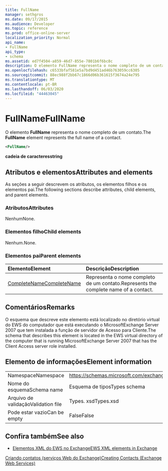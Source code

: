 ```yaml
---
title: FullName
manager: sethgros
ms.date: 09/17/2015
ms.audience: Developer
ms.topic: reference
ms.prod: office-online-server
localization_priority: Normal
api_name:
- FullName
api_type:
- schema
ms.assetid: ed7f4504-a859-46d7-855e-7801b6f6bc8c
description: O elemento FullName representa o nome completo de um contato.
ms.openlocfilehash: c6533bfaf581e5a7bd9d451ad46b763059cc6305
ms.sourcegitcommit: 88ec988f2bb67c1866d06b361615f3674a24e795
ms.translationtype: MT
ms.contentlocale: pt-BR
ms.lasthandoff: 06/03/2020
ms.locfileid: "44463045"
---
```

# <a name="fullname"></a><span data-ttu-id="c7efc-103">FullName</span><span class="sxs-lookup"><span data-stu-id="c7efc-103">FullName</span></span>

<span data-ttu-id="c7efc-104">O elemento **FullName** representa o nome completo de um contato.</span><span class="sxs-lookup"><span data-stu-id="c7efc-104">The **FullName** element represents the full name of a contact.</span></span> 
  
```xml
<FullName/>
```

 <span data-ttu-id="c7efc-105">**cadeia de caracteres**</span><span class="sxs-lookup"><span data-stu-id="c7efc-105">**string**</span></span>
## <a name="attributes-and-elements"></a><span data-ttu-id="c7efc-106">Atributos e elementos</span><span class="sxs-lookup"><span data-stu-id="c7efc-106">Attributes and elements</span></span>

<span data-ttu-id="c7efc-107">As seções a seguir descrevem os atributos, os elementos filhos e os elementos pai.</span><span class="sxs-lookup"><span data-stu-id="c7efc-107">The following sections describe attributes, child elements, and parent elements.</span></span>
  
### <a name="attributes"></a><span data-ttu-id="c7efc-108">Atributos</span><span class="sxs-lookup"><span data-stu-id="c7efc-108">Attributes</span></span>

<span data-ttu-id="c7efc-109">Nenhum</span><span class="sxs-lookup"><span data-stu-id="c7efc-109">None.</span></span>
  
### <a name="child-elements"></a><span data-ttu-id="c7efc-110">Elementos filho</span><span class="sxs-lookup"><span data-stu-id="c7efc-110">Child elements</span></span>

<span data-ttu-id="c7efc-111">Nenhum.</span><span class="sxs-lookup"><span data-stu-id="c7efc-111">None.</span></span>
  
### <a name="parent-elements"></a><span data-ttu-id="c7efc-112">Elementos pai</span><span class="sxs-lookup"><span data-stu-id="c7efc-112">Parent elements</span></span>

|<span data-ttu-id="c7efc-113">**Elemento**</span><span class="sxs-lookup"><span data-stu-id="c7efc-113">**Element**</span></span>|<span data-ttu-id="c7efc-114">**Descrição**</span><span class="sxs-lookup"><span data-stu-id="c7efc-114">**Description**</span></span>|
|:-----|:-----|
|[<span data-ttu-id="c7efc-115">CompleteName</span><span class="sxs-lookup"><span data-stu-id="c7efc-115">CompleteName</span></span>](completename.md) <br/> |<span data-ttu-id="c7efc-116">Representa o nome completo de um contato.</span><span class="sxs-lookup"><span data-stu-id="c7efc-116">Represents the complete name of a contact.</span></span>  <br/> |
   
## <a name="remarks"></a><span data-ttu-id="c7efc-117">Comentários</span><span class="sxs-lookup"><span data-stu-id="c7efc-117">Remarks</span></span>

<span data-ttu-id="c7efc-118">O esquema que descreve este elemento está localizado no diretório virtual do EWS do computador que está executando o MicrosoftExchange Server 2007 que tem instalada a função de servidor de Acesso para Cliente.</span><span class="sxs-lookup"><span data-stu-id="c7efc-118">The schema that describes this element is located in the EWS virtual directory of the computer that is running MicrosoftExchange Server 2007 that has the Client Access server role installed.</span></span>
  
## <a name="element-information"></a><span data-ttu-id="c7efc-119">Elemento de informações</span><span class="sxs-lookup"><span data-stu-id="c7efc-119">Element information</span></span>

|||
|:-----|:-----|
|<span data-ttu-id="c7efc-120">Namespace</span><span class="sxs-lookup"><span data-stu-id="c7efc-120">Namespace</span></span>  <br/> |https://schemas.microsoft.com/exchange/services/2006/types  <br/> |
|<span data-ttu-id="c7efc-121">Nome do esquema</span><span class="sxs-lookup"><span data-stu-id="c7efc-121">Schema name</span></span>  <br/> |<span data-ttu-id="c7efc-122">Esquema de tipos</span><span class="sxs-lookup"><span data-stu-id="c7efc-122">Types schema</span></span>  <br/> |
|<span data-ttu-id="c7efc-123">Arquivo de validação</span><span class="sxs-lookup"><span data-stu-id="c7efc-123">Validation file</span></span>  <br/> |<span data-ttu-id="c7efc-124">Types. xsd</span><span class="sxs-lookup"><span data-stu-id="c7efc-124">Types.xsd</span></span>  <br/> |
|<span data-ttu-id="c7efc-125">Pode estar vazio</span><span class="sxs-lookup"><span data-stu-id="c7efc-125">Can be empty</span></span>  <br/> |<span data-ttu-id="c7efc-126">False</span><span class="sxs-lookup"><span data-stu-id="c7efc-126">False</span></span>  <br/> |
   
## <a name="see-also"></a><span data-ttu-id="c7efc-127">Confira também</span><span class="sxs-lookup"><span data-stu-id="c7efc-127">See also</span></span>



- [<span data-ttu-id="c7efc-128">Elementos XML do EWS no Exchange</span><span class="sxs-lookup"><span data-stu-id="c7efc-128">EWS XML elements in Exchange</span></span>](ews-xml-elements-in-exchange.md)


[<span data-ttu-id="c7efc-129">Criando contatos (serviços Web do Exchange)</span><span class="sxs-lookup"><span data-stu-id="c7efc-129">Creating Contacts (Exchange Web Services)</span></span>](https://msdn.microsoft.com/library/4845917e-70d1-481c-bbd7-011ec6571789%28Office.15%29.aspx)

